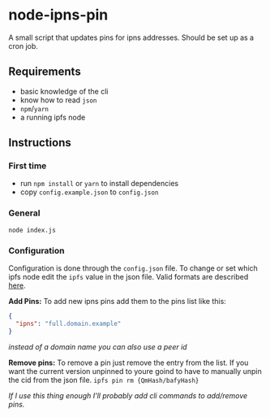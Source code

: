 # node-ipns-pin

A small script that updates pins for ipns addresses. Should be set up as a cron job.

## Requirements
- basic knowledge of the cli
- know how to read `json`
- `npm`/`yarn`
- a running ipfs node

## Instructions

### First time
- run `npm install` or `yarn` to install dependencies
- copy `config.example.json` to `config.json`

### General
`node index.js`

### Configuration
Configuration is done through the `config.json` file.
To change or set which ipfs node edit the `ipfs` value in the json file.
Valid formats are described [here](https://github.com/ipfs/js-ipfs/tree/master/packages/ipfs-http-client#ipfshttpclientoptions).

**Add Pins:**
To add new ipns pins add them to the pins list like this:
```json
{
  "ipns": "full.domain.example"
}
```
*instead of a domain name you can also use a peer id*

**Remove pins:** To remove a pin just remove the entry from the list.
If you want the current version unpinned to youre goind to have to manually unpin the cid from the json file.
`ipfs pin rm {QmHash/bafyHash}`

*If I use this thing enough I'll probably add cli commands to add/remove pins.*
